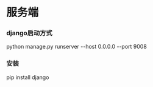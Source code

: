 # 服务端

### django启动方式  
python manage.py runserver --host 0.0.0.0 --port 9008  

### 安装
pip install django
